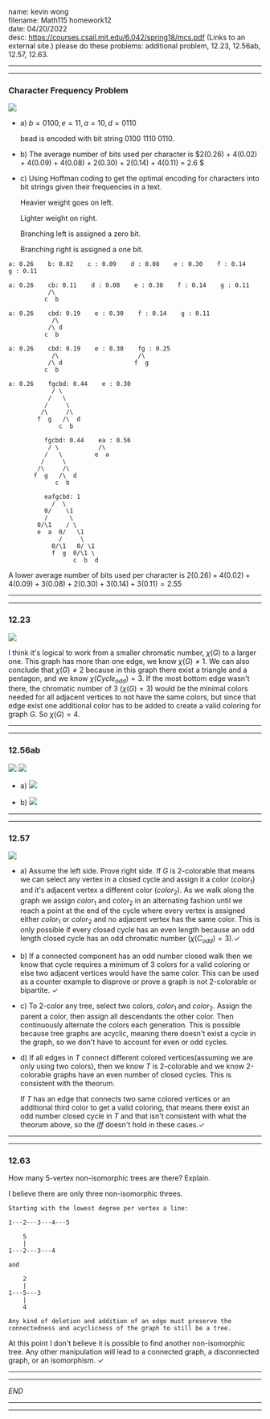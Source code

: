 name: kevin wong\
filename: Math115 homework12\
date: 04/20/2022\
desc: https://courses.csail.mit.edu/6.042/spring18/mcs.pdf (Links to an external site.) please do these problems: additional problem, 12.23, 12.56ab, 12.57, 12.63.

---
---

### Character Frequency Problem

![](https://i.imgur.com/HEchBHq.png)

- a) $b = 0100, e = 11, a = 10, d = 0110$

    bead is encoded with bit string $0100$  $11 10$ $0110$.

- b) The average number of bits used per character is $2(0.26) + 4(0.02) + 4(0.09) + 4(0.08) + 2(0.30) + 2(0.14) + 4(0.11) = 2.6 $

- c) Using Hoffman coding to get the optimal encoding for characters into bit strings given their frequencies in a text.

    Heavier weight goes on left.
    
    Lighter weight on right.

    Branching left is assigned a zero bit.

    Branching right is assigned a one bit.

```
a: 0.26    b: 0.02    c : 0.09    d : 0.08    e : 0.30    f : 0.14    g : 0.11

a: 0.26    cb: 0.11    d : 0.08    e : 0.30    f : 0.14    g : 0.11
           /\ 
          c  b  

a: 0.26    cbd: 0.19    e : 0.30    f : 0.14    g : 0.11
            /\
           /\ d
          c  b   

a: 0.26    cbd: 0.19    e : 0.30    fg : 0.25
            /\                      /\ 
           /\ d                    f  g 
          c  b   

a: 0.26    fgcbd: 0.44    e : 0.30
            / \
           /   \       
          /     \
         /\     /\                      
        f  g   /\  d                   
              c  b   

          fgcbd: 0.44    ea : 0.56
           / \           /\ 
          /   \         e  a  
         /     \
        /\     /\                      
       f  g   /\  d                   
             c  b

          eafgcbd: 1
            /  \
          0/    \1
          /      \
        0/\1    / \           
        e  a  0/   \1         
              /     \
            0/\1   0/ \1 
            f  g  0/\1 \   
                  c  b  d 
```
A lower average number of bits used per character is $2(0.26) + 4(0.02) + 4(0.09) + 3(0.08) + 2(0.30) + 3(0.14) + 3(0.11) = 2.55$

---
---

### 12.23 
![](https://i.imgur.com/vywqYuf.png)

I think it's logical to work from a smaller chromatic number, $\chi(G)$ to a larger one. This graph has more than one edge, we know $\chi(G) \ne 1$. We can also conclude that $\chi(G) \ne 2$ because in this graph there exist a triangle and a pentagon, and we know $\chi(Cycle_{odd}) = 3$. If the most bottom edge wasn't there, the chromatic number of $3$ ($\chi(G) = 3$) would be the minimal colors needed for all adjacent vertices to not have the same colors, but since that edge exist one additional color has to be added to create a valid coloring for graph $G$. So $\chi(G) = 4$.


---
---


### 12.56ab

![](https://i.imgur.com/AxTNE7L.png)
![](https://i.imgur.com/E2H6LNA.png)

- a) 
![](https://i.imgur.com/iiW4FiT.png)

- b)
![](https://i.imgur.com/v3kz3In.png)


---
---


### 12.57

![](https://i.imgur.com/XycPU3u.png)

- a) Assume the left side. Prove right side. If $G$ is 2-colorable that means we can select any vertex in a closed cycle and assign it a color ($color_1$) and it's adjacent vertex a different color ($color_2$). As we walk along the graph we assign $color_1$ and $color_2$ in an alternating fashion until we reach a point at the end of the cycle where every vertex is assigned either $color_1$ or $color_2$ and no adjacent vertex has the same color. This is only possible if every closed cycle has an even length because an odd length closed cycle has an odd chromatic number ($\chi(C_{odd}) = 3$).$\checkmark$
    
- b) If a connected component has an odd number closed walk then we know that cycle requires a minimum of 3 colors for a valid coloring or else two adjacent vertices would have the same color. This can be used as a counter example to disprove or prove a graph is not 2-colorable or bipartite. $\checkmark$

- c) To 2-color any tree, select two colors, $color_1$ and $color_2$. Assign the parent a color, then assign all descendants the other color. Then continuously alternate the colors each generation. This is possible because tree graphs are acyclic, meaning there doesn't exist a cycle in the graph, so we don't have to account for even or odd cycles.

- d) If all edges in $T$ connect different colored vertices(assuming we are only using two colors), then we know $T$ is 2-colorable and we know 2-colorable graphs have an even number of closed cycles. This is consistent with the theorum.

    If $T$ has an edge that connects two same colored vertices or an additional third color to get a valid coloring, that means there exist an odd number closed cycle in $T$ and that isn't consistent with what the theorum above, so the *iff* doesn't hold in these cases.$\checkmark$


---
---


### 12.63
How many 5-vertex non-isomorphic trees are there? Explain.

I believe there are only three non-isomorphic threes.

```
Starting with the lowest degree per vertex a line:

1---2---3---4---5

    5
    |
1---2---3---4

and 

    2
    |
1---5---3
    |
    4

Any kind of deletion and addition of an edge must preserve the connectedness and acyclicness of the graph to still be a tree.
```
At this point I don't believe it is possible to find another non-isomorphic tree. Any other manipulation will lead to a connected graph, a disconnected graph, or an isomorphism. $\checkmark$

---
---

*END*

---
---